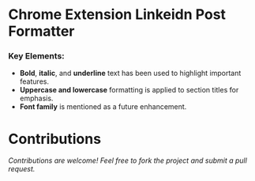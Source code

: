 # Chrome Extension Linkeidn Post Formatter

### Key Elements:
- **Bold**, **italic**, and **underline** text has been used to highlight important features.
- **Uppercase and lowercase** formatting is applied to section titles for emphasis.
- **Font family** is mentioned as a future enhancement.

# Contributions
 *Contributions are welcome! Feel free to fork the project and submit a pull request.*

